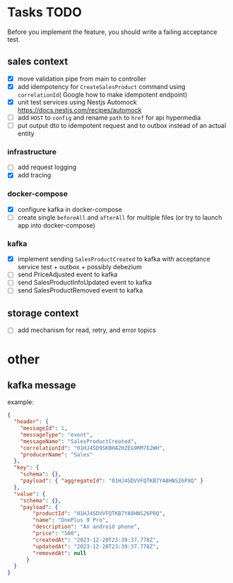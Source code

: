 # Tasks TODO

Before you implement the feature, you should write a failing acceptance test.
## sales context
- [X] move validation pipe from main to controller
- [X] add idempotency for `CreateSalesProduct` command using `correlationId`( Google how to make idempotent endpoint)
- [X] unit test services using Nestjs Automock https://docs.nestjs.com/recipes/automock
- [ ] add `HOST` to `config` and rename `path` to `href` for api hypermedia
- [ ] put output dto to idempotent request and to outbox instead of an actual entity
### infrastructure
- [ ] add request logging
- [X] add tracing
### docker-compose
- [X] configure kafka in docker-compose
- [ ] create single `beforeAll` and `afterAll` for multiple files (or try to launch app into docker-compose)
### kafka
- [X] implement sending `SalesProductCreated` to kafka with acceptance service test + outbox + possibly debezium
- [ ] send PriceAdjusted event to kafka
- [ ] send SalesProductInfoUpdated event to kafka
- [ ] send SalesProductRemoved event to kafka

## storage context 
- [ ] add mechanism for read, retry, and error topics


# other
## kafka message
example:
```json
{
  "header": {
    "messageId": 1,
    "messageType": "event",
    "messageName": "SalesProductCreated",
    "correlationId": "01HJ4SD9SKBHA2HZEG9RM7E2WH",
    "producerName": "Sales"
  },
  "key": {
    "schema": {},
    "payload": { "aggregateId": "01HJ4SDVVFQTKB7YA8HNS26P8Q" }
  },
  "value": {
    "schema": {},
    "payload": {
        "productId": "01HJ4SDVVFQTKB7YA8HNS26P8Q",
        "name": "OnePlus 9 Pro",
        "description": "An android phone",
        "price": "500",
        "createdAt": "2023-12-20T23:39:37.778Z",
        "updatedAt": "2023-12-20T23:39:37.778Z",
        "removedAt": null 
      }
  }
}
```
